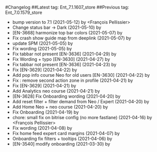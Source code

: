 #Changelog
##Latest tag: Ent_7.1.1607_store
##Previous tag: Ent_7.0.1579_store
* bump version to 7.1 (2021-05-12) by <François Pellissier>
* Change status bar -> Dark (2021-05-10) by <Jr>
* [EN-3668] harmonize top bar colors (2021-05-07) by <Jr>
* Fix crash show guide map from deeplink (2021-05-07) by <Jr>
* update SPM (2021-05-05) by <Jr>
* Fix wording (2021-05-05) by <Jr>
* Fix tabbar not present [EN-3636] (2021-04-29) by <Jr>
* Fix Wording + typo [EN-3630] (2021-04-27) by <Jr>
* Fix tabbar not present [EN-3636] (2021-04-23) by <Jr>
* Fix [EN-3629] (2021-04-22) by <Jr>
* Add pop info course Neo for old users [EN-3630] (2021-04-22) by <Jr>
* Fix : remove second action zone in profile (2021-04-21) by <Jr>
* Fix [EN-3629] (2021-04-21) by <Jr>
* Add Analytics neo course (2021-04-21) by <Jr>
* [EN-3628] Fix Onboarding wording (2021-04-20) by <Jr>
* Add reset filter + filter demand from Neo / Expert (2021-04-20) by <Jr>
* Add Home Neo + neo course (2021-04-20) by <Jr>
* Fix Onboarding (2021-04-19) by <Jr>
* chore: small fix on bitrise config (no more fastlane) (2021-04-16) by <François Pellissier>
* Fix wording (2021-04-08) by <Jr>
* Fix home feed expert card margins (2021-04-07) by <Jr>
* Onboarding fix filters + tooltips (2021-04-06) by <Jr>
* [EN-3540] modify onboarding (2021-03-30) by <Jr>
